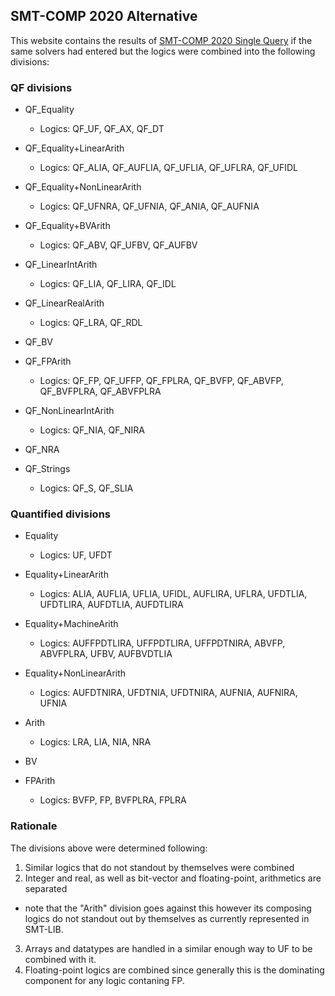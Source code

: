 ## SMT-COMP 2020 Alternative

This website contains the results of [SMT-COMP 2020 Single
Query](https://smt-comp.github.io/2020/results/results-single-query) if the same
solvers had entered but the logics were combined into the following divisions:

### QF divisions

- QF_Equality
  - Logics: QF_UF, QF_AX, QF_DT
- QF_Equality+LinearArith
  - Logics: QF_ALIA, QF_AUFLIA, QF_UFLIA, QF_UFLRA, QF_UFIDL
- QF_Equality+NonLinearArith
  - Logics: QF_UFNRA, QF_UFNIA, QF_ANIA, QF_AUFNIA
- QF_Equality+BVArith
  - Logics: QF_ABV, QF_UFBV, QF_AUFBV
- QF_LinearIntArith
  - Logics: QF_LIA, QF_LIRA, QF_IDL
- QF_LinearRealArith
  - Logics: QF_LRA, QF_RDL
- QF_BV

- QF_FPArith
  - Logics: QF_FP, QF_UFFP, QF_FPLRA, QF_BVFP, QF_ABVFP, QF_BVFPLRA, QF_ABVFPLRA
- QF_NonLinearIntArith
  - Logics: QF_NIA, QF_NIRA
- QF_NRA

- QF_Strings
  - Logics: QF_S, QF_SLIA

### Quantified divisions

- Equality
  - Logics: UF, UFDT
- Equality+LinearArith
  - Logics: ALIA, AUFLIA, UFLIA, UFIDL, AUFLIRA, UFLRA, UFDTLIA, UFDTLIRA, AUFDTLIA, AUFDTLIRA
- Equality+MachineArith
  - Logics: AUFFPDTLIRA, UFFPDTLIRA, UFFPDTNIRA, ABVFP, ABVFPLRA, UFBV, AUFBVDTLIA
- Equality+NonLinearArith
  - Logics: AUFDTNIRA, UFDTNIA, UFDTNIRA, AUFNIA, AUFNIRA, UFNIA
- Arith
  - Logics: LRA, LIA, NIA, NRA
- BV

- FPArith
  - Logics: BVFP, FP, BVFPLRA, FPLRA

### Rationale

The divisions above were determined following:
1. Similar logics that do not standout by themselves were combined
2. Integer and real, as well as bit-vector and floating-point, arithmetics are separated
  - note that the "Arith" division goes against this however its composing
    logics do not standout out by themselves as currently represented in
    SMT-LIB.
3. Arrays and datatypes are handled in a similar enough way to UF to be combined
   with it.
4. Floating-point logics are combined since generally this is the dominating
   component for any logic contaning FP.
